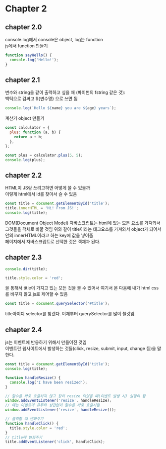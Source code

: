 # Chapter 2

## chapter 2.0

console.log에서 console은 object, log는 function  
js에서 function 만들기

```javascript
function sayHello() {
  console.log('Hello!');
}
```

## chapter 2.1

변수와 string을 같이 출력하고 싶을 때 (파이썬의 fstring 같은 것):  
백틱으로 감싸고 ${변수명} 으로 쓰면 됨

```javascript
console.log(`Hello ${name} you are ${age} years`);
```

계산기 object 만들기

```javascript
const calculator = {
  plus: function (a, b) {
    return a + b;
  },
};

const plus = calculator.plus(5, 5);
console.log(plus);
```

## chapter 2.2

HTML이 JS랑 쓰려고하면 어떻게 쓸 수 있을까  
이렇게 html에서 id를 찾아서 슬 수 있음

```javascript
const title = document.getElementById('title');
title.innerHTML = 'Hi! From JS!';
console.log(title);
```

DOM(Document Object Model)
자바스크립트는 html에 있는 모든 요소를 가져와서 그것들을 객체로 바꿀 것임
위와 같이 title이라는 태그요소를 가져와서 object가 되어서 안의 innerHTML이라고 하는 key에 값을 넣어줌  
페이지에서 자바스크립트로 선택한 것은 객체과 된다.

## chapter 2.3

```javascript
console.dir(title);

title.style.color = 'red';
```

을 통해서 title이 가지고 있는 모든 것을 볼 수 있어서 여기서 본 다음에 내가 html css를 바꾸지 않고 js로 제어할 수 있음

```javascript
const title = document.querySelector('#title');
```

title아이디 selector를 찾겠다.
이제부터 querySelector를 많이 쓸것임.

## chapter 2.4

js는 이벤트에 반응하기 위해서 만들어진 것임  
이벤트란 웹사이트에서 발생하는 것들(click, resize, submit, input, change 등)을 말한다.

```javascript
const title = document.getElementById('title');
console.log(title);

function handleResize() {
  console.log('I have been resized');
}

// 함수를 바로 호출하지 않고 창이 resize 되었을 때(이벤트 발생 시) 실행이 됨
window.addEventListener('resize', handleResize);
// 얘는 이벤트의 유무와 상관없이 함수를 바로 호출시킴
window.addEventListener('resize', handleResize());

// 클릭할 때 변화주기
function handleClick() {
  title.style.color = 'red';
}
// title에 변화주기
title.addEventListener('click', handleClick);
```

